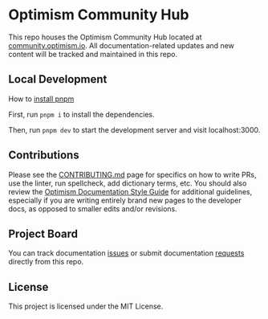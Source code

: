# Optimism Community Hub

This repo houses the Optimism Community Hub located at [community.optimism.io](https://community.optimism.io/). All documentation-related updates and new content will be tracked and maintained in this repo.

## Local Development

How to [install pnpm](https://pnpm.io/installation)

First, run `pnpm i` to install the dependencies.

Then, run `pnpm dev` to start the development server and visit localhost:3000.

## Contributions

Please see the [CONTRIBUTING.md](CONTRIBUTING.md) page for specifics on how to write PRs, use the linter, run spellcheck, add dictionary terms, etc. You should also review the [Optimism Documentation Style Guide](/pages/connect/contribute/style-guide.mdx) for additional guidelines, especially if you are writing entirely brand new pages to the developer docs, as opposed to smaller edits and/or revisions.

## Project Board

You can track documentation [issues](https://github.com/ethereum-optimism/community-hub/issues) or submit documentation [requests](https://github.com/ethereum-optimism/community-hub/issues/new/choose) directly from this repo.

## License

This project is licensed under the MIT License.

